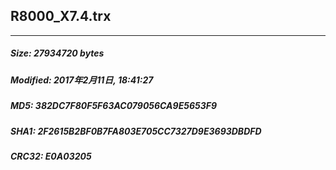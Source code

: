 ## R8000_X7.4.trx
 * * *
##### Size: 27934720 bytes
##### Modified: 2017年2月11日, 18:41:27
##### MD5: 382DC7F80F5F63AC079056CA9E5653F9
##### SHA1: 2F2615B2BF0B7FA803E705CC7327D9E3693DBDFD
##### CRC32: E0A03205